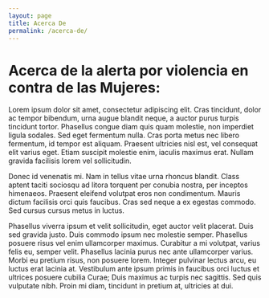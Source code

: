 ```yaml
---
layout: page
title: Acerca De
permalink: /acerca-de/
---
```


# Acerca de la alerta por violencia en contra de las Mujeres:


Lorem ipsum dolor sit amet, consectetur adipiscing elit. Cras tincidunt, dolor ac tempor bibendum, urna augue blandit neque, a auctor purus turpis tincidunt tortor. Phasellus congue diam quis quam molestie, non imperdiet ligula sodales. Sed eget fermentum nulla. Cras porta metus nec libero fermentum, id tempor est aliquam. Praesent ultricies nisl est, vel consequat elit varius eget. Etiam suscipit molestie enim, iaculis maximus erat. Nullam gravida facilisis lorem vel sollicitudin.

Donec id venenatis mi. Nam in tellus vitae urna rhoncus blandit. Class aptent taciti sociosqu ad litora torquent per conubia nostra, per inceptos himenaeos. Praesent eleifend volutpat eros non condimentum. Mauris dictum facilisis orci quis faucibus. Cras sed neque a ex egestas commodo. Sed cursus cursus metus in luctus.

Phasellus viverra ipsum et velit sollicitudin, eget auctor velit placerat. Duis sed gravida justo. Duis commodo ipsum nec molestie semper. Phasellus posuere risus vel enim ullamcorper maximus. Curabitur a mi volutpat, varius felis eu, semper velit. Phasellus lacinia purus nec ante ullamcorper varius. Morbi eu pretium risus, non posuere lorem. Integer pulvinar lectus arcu, eu luctus erat lacinia at. Vestibulum ante ipsum primis in faucibus orci luctus et ultrices posuere cubilia Curae; Duis maximus ac turpis nec sagittis. Sed quis vulputate nibh. Proin mi diam, tincidunt in pretium at, ultricies at dui.
